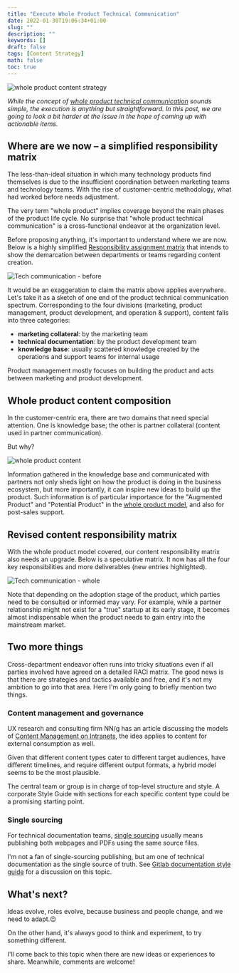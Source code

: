 ```yaml
---
title: "Execute Whole Product Technical Communication"
date: 2022-01-30T19:06:34+01:00
slug: ""
description: ""
keywords: []
draft: false
tags: [Content Strategy]
math: false
toc: true
---
```


![whole product content strategy](/images/whole-product-content-title.png)

*While the concept of [whole product technical communication](/blog/whole-product-tech-comm/) sounds simple, the execution is anything but straightforward. In this post, we are going to look a bit harder at the issue in the hope of coming up with actionable items.*

## Where are we now &ndash; a simplified responsibility matrix

The less-than-ideal situation in which many technology products find themselves is due to the insufficient coordination between marketing teams and technology teams. With the rise of customer-centric methodology, what had worked before needs adjustment.

The very term "whole product" implies coverage beyond the main phases of the product life cycle. No surprise that "whole product technical communication" is a cross-functional endeavor at the organization level.

Before proposing anything, it's important to understand where we are now. Below is a highly simplified [Responsibility assignment matrix](https://en.wikipedia.org/wiki/Responsibility_assignment_matrix) that intends to show the demarcation between departments or teams regarding content creation.

![Tech communication - before](/images/content-raci-before.png)

It would be an exaggeration to claim the matrix above applies everywhere. Let's take it as a sketch of one end of the product technical communication spectrum. Corresponding to the four divisions (marketing, product management, product development, and operation & support), content falls into three categories:

* **marketing collateral**: by the marketing team
* **technical documentation**: by the product development team
* **knowledge base**: usually scattered knowledge created by the operations and support teams for internal usage

Product management mostly focuses on building the product and acts between marketing and product development.

## Whole product content composition

In the customer-centric era, there are two domains that need special attention. One is knowledge base; the other is partner collateral (content used in partner communication). 

But why?

![whole product content](/images/whole-product-content.png)

Information gathered in the knowledge base and communicated with partners not only sheds light on how the product is doing in the business ecosystem, but more importantly, it can inspire new ideas to build up the product. Such information is of particular importance for the "Augmented Product" and "Potential Product" in the [whole product model](/blog/whole-product-tech-comm/#technology-adoption-life-cycle-and-whole-product-model), and also for post-sales support.

## Revised content responsibility matrix

With the whole product model covered, our content responsibility matrix also needs an upgrade. Below is a speculative matrix. It now has all the four key responsibilities and more deliverables (new entries highlighted).

![Tech communication - whole](/images/content-raci-after.png)

Note that depending on the adoption stage of the product, which parties need to be consulted or informed may vary. For example, while a partner relationship might not exist for a "true" startup at its early stage, it becomes almost indispensable when the product needs to gain entry into the mainstream market.

## Two more things

Cross-department endeavor often runs into tricky situations even if all parties involved have agreed on a detailed RACI matrix. The good news is that there are strategies and tactics available and free, and it's not my ambition to go into that area. Here I'm only going to briefly mention two things.

### Content management and governance

UX research and consulting firm NN/g has an article discussing the models of [Content Management on Intranets](https://www.nngroup.com/articles/intranet-content-management/), the idea applies to content for external consumption as well.

Given that different content types cater to different target audiences, have different timelines, and require different output formats, a hybrid model seems to be the most plausible.

The central team or group is in charge of top-level structure and style. A corporate Style Guide with sections for each specific content type could be a promising starting point.
  
### Single sourcing

For technical documentation teams, [single sourcing](https://en.wikipedia.org/wiki/Single-source_publishing) usually means publishing both webpages and PDFs using the same source files.

I'm not a fan of single-sourcing publishing, but am one of technical documentation as the single source of truth. See [Gitlab documentation style guide](https://docs.gitlab.com/ee/development/documentation/styleguide/#documentation-is-the-single-source-of-truth-ssot) for a discussion on this topic.

## What's next?

Ideas evolve, roles evolve, because business and people change, and we need to adapt.😉

On the other hand, it's always good to think and experiment, to try something different.

I'll come back to this topic when there are new ideas or experiences to share. Meanwhile, comments are welcome! 
